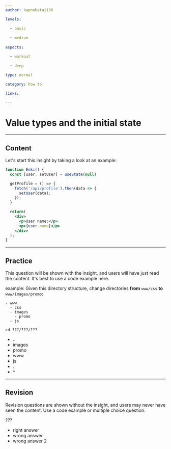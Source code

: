 ```yaml
---
author: kapnobatai136

levels:

  - basic
  
  - medium
  
aspects:

  - workout

  - deep

type: normal

category: how to

links:

---
```


# Value types and the initial state

---
## Content

Let's start this insight by taking a look at an example:

```jsx
function Enki() {
  const [user, setUser] = useState(null)

  getProfile = () => {
    fetch('/api/profile').then(data => {
      setUser(data);
    });
  }

  return(
    <div>
      <p>User name:</p>
      <p>{user.name}</p>
    </div>
  );
}
```

---
## Practice

This question will be shown with the insight, and users will have just read the content.
It's best to use a code example here.

example:
Given this directory structure, change directories **from** `www/css` **to** `www/images/promo`:
```
- www
  - css
  - images
    - promo
  - js

```

`cd ???/???/???`

* ..
* images
* promo
* www
* js
* .
* ^

---
## Revision

Revision questions are shown without the insight, and users may never have seen the content. Use a code example or multiple choice question.

???

* right answer
* wrong answer
* wrong answer 2
